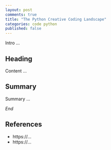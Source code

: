```yaml
---
layout: post
comments: true
title: "The Python Creative Coding Landscape"
categories: code python
published: false
---
```


Intro ...

## Heading

Content ...

## Summary

Summary ...

*End*

## References

* https://...
* https://...
